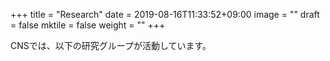 +++
title =  "Research"
date = 2019-08-16T11:33:52+09:00
image = ""
draft = false
mktile = false
weight = ""
+++

CNSでは、以下の研究グループが活動しています。
